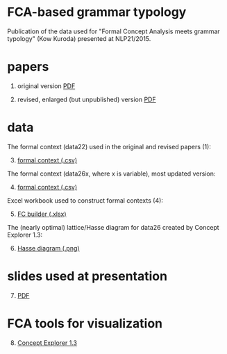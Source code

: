 # FCA-based grammar typology

Publication of the data used for "Formal Concept Analysis meets grammar typology" (Kow Kuroda) presented at NLP21/2015.

# papers

1. original version [PDF](https://www.anlp.jp/proceedings/annual_meeting/2015/pdf_dir/E1-2.pdf)

2. revised, enlarged (but unpublished) version [PDF](https://www.dropbox.com/s/cj80prt2jq15wnq/FCA-meets-typology-nlp21-rev1.pdf?dl=0)


# data

The formal context (data22) used in the original and revised papers (1):

3. [formal context (.csv)](data/fc-typology-data22.csv)

The formal context (data26x, where x is variable), most updated version:

4. [formal context (.csv)](data/fc-typology-data26c.csv)

Excel workbook used to construct formal contexts (4):

5. [FC builder (.xlsx)](data/fc-typology-data-generator-rev1.xlsx)

The (nearly optimal) lattice/Hasse diagram for data26 created by Concept Explorer 1.3:

6. [Hasse diagram (.png)](results/lattice-data26c-near-optimal.png)

# slides used at presentation

7. [PDF](https://www.dropbox.com/s/05zjec4t3iumwxf/FCA-meets-grammar-typology-nlp21-slides.pdf?dl=0)

# FCA tools for visualization

8. [Concept Explorer 1.3](http://conexp.sourceforge.net/)
